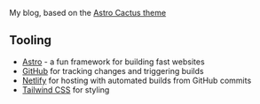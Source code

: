My blog, based on the [Astro Cactus theme](https://astro.build/themes/details/astro-cactus/)

## Tooling
- [Astro](https://astro.build) - a fun framework for building fast websites
- [GitHub](https://github.com/kylejohnston/astro_blog) for tracking changes and triggering builds
- [Netlify](https://www.netlify.com/) for hosting with automated builds from GitHub commits
- [Tailwind CSS](https://tailwindcss.com/) for styling
